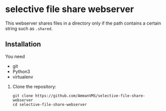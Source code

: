 # selective file share webserver

This webserver shares files in a directory only if the path contains a certain string such as `.shared`.

## Installation

You need
- git
- Python3
- virtualenv


1. Clone the repository:
    ```
    git clone https://github.com/AmmanVMS/selective-file-share-webserver
    cd selective-file-share-webserver
    ```